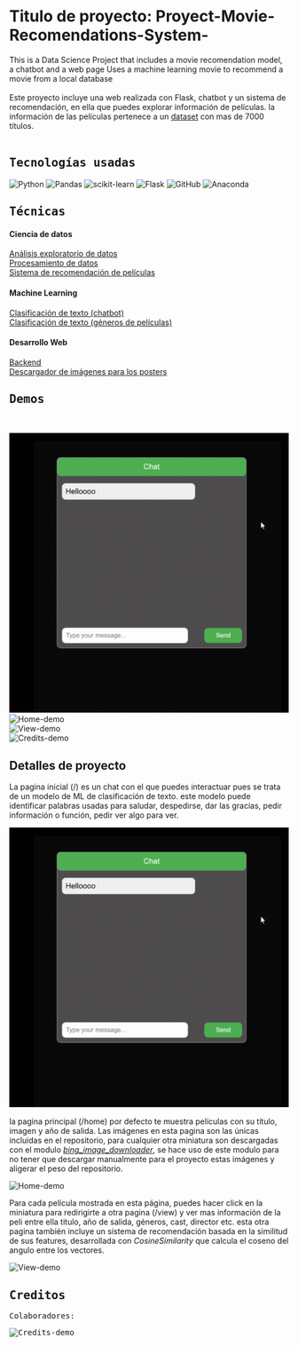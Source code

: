 <h1> Titulo de proyecto: Proyect-Movie-Recomendations-System- </h1>
This is a Data Science Project that includes a movie recomendation model, a chatbot and a web page
Uses a machine learning movie to recommend a movie from a local database <br> <br> 
Este proyecto incluye una web realizada con Flask, chatbot y un sistema de recomendación, en ella que puedes explorar información de películas. la información de las películas pertenece a un <a href="https://www.kaggle.com/datasets/shivamb/netflix-shows">dataset</a> con mas de 7000 títulos.
<br></br>

<samp>
  <h2>
    Tecnologías usadas
  </h2>
</samp>

![Python](https://img.shields.io/badge/python-3670A0?style=for-the-badge&logo=python&logoColor=ffdd54) ![Pandas](https://img.shields.io/badge/pandas-%23150458.svg?style=for-the-badge&logo=pandas&logoColor=white) ![scikit-learn](https://img.shields.io/badge/scikit--learn-%23F7931E.svg?style=for-the-badge&logo=scikit-learn&logoColor=white) ![Flask](	https://img.shields.io/badge/Flask-000000?style=for-the-badge&logo=flask&logoColor=white) ![GitHub](https://img.shields.io/badge/github-%23121011.svg?style=for-the-badge&logo=github&logoColor=white) ![Anaconda](https://img.shields.io/badge/Anaconda-%2344A833.svg?style=for-the-badge&logo=anaconda&logoColor=white)





<samp>
  <h2>
    Técnicas
  </h2>
</samp>
<h4> Ciencia de datos </h4> 
    
<a href="https://github.com/Jossellu/Proyect-Movie-Recomendations-System-/blob/main/recomendation_model/notebooks/EDA_1.ipynb">
Análisis exploratorio de datos </a> <br>   
<a href="https://github.com/Jossellu/Proyect-Movie-Recomendations-System-/blob/main/recomendation_model/notebooks/proccesing_data_2.ipynb">
Procesamiento de datos </a> <br>    
<a href="https://github.com/Jossellu/Proyect-Movie-Recomendations-System-/blob/main/recomendation_model/notebooks/generating_recom_sys_3.ipynb">
Sistema de recomendación de películas </a>    
   

<h4> Machine Learning </h4>

<a href="https://github.com/Jossellu/Proyect-Movie-Recomendations-System-/blob/main/chat/notebooks/Model1.ipynb">
Clasificación de texto (chatbot) </a> <br>  
<a href="https://github.com/Jossellu/Proyect-Movie-Recomendations-System-/blob/main/chat/notebooks/creating_statmens_for_model.ipynb">
Clasificación de texto (géneros de películas) </a> 

<h4> Desarrollo Web </h4>
<a href="https://github.com/Jossellu/Proyect-Movie-Recomendations-System-/blob/main/chat/notebooks/creating_statmens_for_model.ipynb">
Backend </a> <br>
 <a href="https://github.com/Jossellu/Proyect-Movie-Recomendations-System-/blob/main/chat/notebooks/Model1.ipynb">
Descargador de imágenes para los posters</a> <br>  


<samp>
  <h2>
    Demos
  </h2>
</samp>
<img source="Proyect-Movie-Recomendations-System-/demos/gift-chat.gif"> </img>

![Chat-demo](https://github.com/Jossellu/Proyect-Movie-Recomendations-System-/blob/main/demos/gift-chat.gif?raw=true) <br>
![Home-demo](https://github.com/Jossellu/Proyect-Movie-Recomendations-System-/demos/gift-demo-home.gif) <br>
![View-demo](https://github.com/Jossellu/Proyect-Movie-Recomendations-System-/demos/gift-demo-view.gif) <br>
![Credits-demo](https://github.com/Jossellu/Proyect-Movie-Recomendations-System-/demos/gift-credits.gif)
<samp>
  <h2>
    Detalles de proyecto
  </h2>
</samp>
    <p>
        
La pagina inicial (/) es un chat con el que puedes interactuar pues se trata de un modelo de ML de clasificación de texto. este modelo puede identificar palabras usadas para saludar, despedirse, dar las gracias, pedir información o función, pedir ver algo para ver. 

![Chat-demo](https://github.com/Jossellu/Proyect-Movie-Recomendations-System-/blob/main/demos/gift-chat.gif?raw=true) <br>

la pagina principal (/home) por defecto te muestra películas con su título, imagen y año de salida. Las imágenes en esta pagina son las únicas incluidas en el repositorio, para cualquier otra miniatura son descargadas con el modulo <a href="https://pypi.org/project/bing-image-downloader/">*bing_image_downloader*</a>, se hace uso de este modulo para no tener que descargar manualmente para el proyecto estas imágenes y  aligerar el peso del repositorio. <br>

![Home-demo](https://github.com/Jossellu/Proyect-Movie-Recomendations-System-/demos/gift-demo-home.gif) <br>

Para cada película mostrada en esta página, puedes hacer click en la miniatura para redirigirte a otra pagina (/view) y ver mas información de la peli entre ella titulo, año de salida, géneros, cast, director etc. esta otra pagina también incluye un sistema de recomendación basada en la similitud de sus features, desarrollada con *CosineSimilarity* que calcula el coseno del angulo entre los vectores.

![View-demo](https://github.com/Jossellu/Proyect-Movie-Recomendations-System-/demos/gift-demo-view.gif) <br>
    </p>

<samp>
  <h2>
    Creditos
  </h2>
  <p>
    Colaboradores: 
  </p>
  
   ![Credits-demo](https://github.com/Jossellu/Proyect-Movie-Recomendations-System-/demos/gift-credits.gif)
</samp>